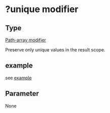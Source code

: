 # ?unique modifier

## Type
[Path-array modifier](../path-and-query.md#modifier-types)

Preserve only unique values in the result scope.

## example
see [example](../../examples/3-json-friends-and-fruits/example-1.php)

## Parameter
None

